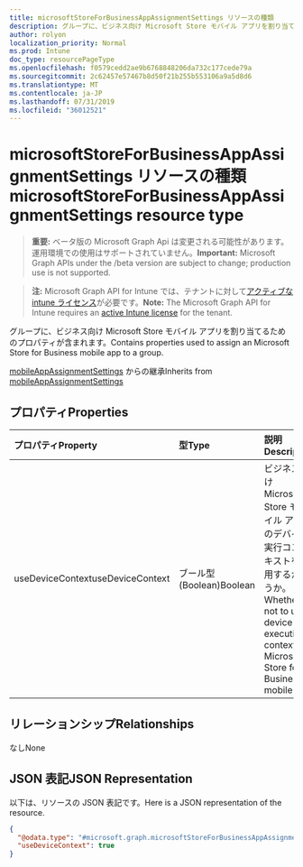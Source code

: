 ```yaml
---
title: microsoftStoreForBusinessAppAssignmentSettings リソースの種類
description: グループに、ビジネス向け Microsoft Store モバイル アプリを割り当てるためのプロパティが含まれます。
author: rolyon
localization_priority: Normal
ms.prod: Intune
doc_type: resourcePageType
ms.openlocfilehash: f0579cedd2ae9b6768848206da732c177cede79a
ms.sourcegitcommit: 2c62457e57467b8d50f21b255b553106a9a5d8d6
ms.translationtype: MT
ms.contentlocale: ja-JP
ms.lasthandoff: 07/31/2019
ms.locfileid: "36012521"
---
```

# <a name="microsoftstoreforbusinessappassignmentsettings-resource-type"></a><span data-ttu-id="f8fdc-103">microsoftStoreForBusinessAppAssignmentSettings リソースの種類</span><span class="sxs-lookup"><span data-stu-id="f8fdc-103">microsoftStoreForBusinessAppAssignmentSettings resource type</span></span>

> <span data-ttu-id="f8fdc-104">**重要:** ベータ版の Microsoft Graph Api は変更される可能性があります。運用環境での使用はサポートされていません。</span><span class="sxs-lookup"><span data-stu-id="f8fdc-104">**Important:** Microsoft Graph APIs under the /beta version are subject to change; production use is not supported.</span></span>

> <span data-ttu-id="f8fdc-105">**注:** Microsoft Graph API for Intune では、テナントに対して[アクティブな intune ライセンス](https://go.microsoft.com/fwlink/?linkid=839381)が必要です。</span><span class="sxs-lookup"><span data-stu-id="f8fdc-105">**Note:** The Microsoft Graph API for Intune requires an [active Intune license](https://go.microsoft.com/fwlink/?linkid=839381) for the tenant.</span></span>

<span data-ttu-id="f8fdc-106">グループに、ビジネス向け Microsoft Store モバイル アプリを割り当てるためのプロパティが含まれます。</span><span class="sxs-lookup"><span data-stu-id="f8fdc-106">Contains properties used to assign an Microsoft Store for Business mobile app to a group.</span></span>


<span data-ttu-id="f8fdc-107">[mobileAppAssignmentSettings](../resources/intune-apps-mobileappassignmentsettings.md) からの継承</span><span class="sxs-lookup"><span data-stu-id="f8fdc-107">Inherits from [mobileAppAssignmentSettings](../resources/intune-apps-mobileappassignmentsettings.md)</span></span>

## <a name="properties"></a><span data-ttu-id="f8fdc-108">プロパティ</span><span class="sxs-lookup"><span data-stu-id="f8fdc-108">Properties</span></span>
|<span data-ttu-id="f8fdc-109">プロパティ</span><span class="sxs-lookup"><span data-stu-id="f8fdc-109">Property</span></span>|<span data-ttu-id="f8fdc-110">型</span><span class="sxs-lookup"><span data-stu-id="f8fdc-110">Type</span></span>|<span data-ttu-id="f8fdc-111">説明</span><span class="sxs-lookup"><span data-stu-id="f8fdc-111">Description</span></span>|
|:---|:---|:---|
|<span data-ttu-id="f8fdc-112">useDeviceContext</span><span class="sxs-lookup"><span data-stu-id="f8fdc-112">useDeviceContext</span></span>|<span data-ttu-id="f8fdc-113">ブール型 (Boolean)</span><span class="sxs-lookup"><span data-stu-id="f8fdc-113">Boolean</span></span>|<span data-ttu-id="f8fdc-114">ビジネス向け Microsoft Store モバイル アプリのデバイス実行コンテキストを使用するかどうか。</span><span class="sxs-lookup"><span data-stu-id="f8fdc-114">Whether or not to use device execution context for Microsoft Store for Business mobile app.</span></span>|

## <a name="relationships"></a><span data-ttu-id="f8fdc-115">リレーションシップ</span><span class="sxs-lookup"><span data-stu-id="f8fdc-115">Relationships</span></span>
<span data-ttu-id="f8fdc-116">なし</span><span class="sxs-lookup"><span data-stu-id="f8fdc-116">None</span></span>

## <a name="json-representation"></a><span data-ttu-id="f8fdc-117">JSON 表記</span><span class="sxs-lookup"><span data-stu-id="f8fdc-117">JSON Representation</span></span>
<span data-ttu-id="f8fdc-118">以下は、リソースの JSON 表記です。</span><span class="sxs-lookup"><span data-stu-id="f8fdc-118">Here is a JSON representation of the resource.</span></span>
<!-- {
  "blockType": "resource",
  "@odata.type": "microsoft.graph.microsoftStoreForBusinessAppAssignmentSettings"
}
-->
``` json
{
  "@odata.type": "#microsoft.graph.microsoftStoreForBusinessAppAssignmentSettings",
  "useDeviceContext": true
}
```





